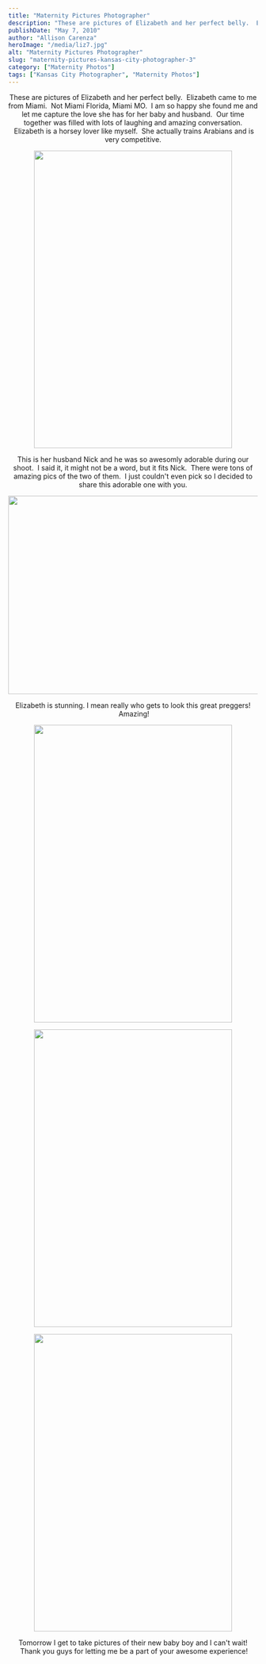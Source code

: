 ```yaml
---
title: "Maternity Pictures Photographer"
description: "These are pictures of Elizabeth and her perfect belly.  Elizabeth came to me from Miami.  Not Miami Florida, Miami MO."
publishDate: "May 7, 2010"
author: "Allison Carenza"
heroImage: "/media/liz7.jpg"
alt: "Maternity Pictures Photographer"
slug: "maternity-pictures-kansas-city-photographer-3"
category: ["Maternity Photos"]
tags: ["Kansas City Photographer", "Maternity Photos"]
---
```


<p style="text-align: center;">
<p style="text-align: center;">These are pictures of Elizabeth and her perfect belly.  Elizabeth came to me from Miami.  Not Miami Florida, Miami MO.  I am so happy she found me and let me capture the love she has for her baby and husband.  Our time together was filled with lots of laughing and amazing conversation.  Elizabeth is a horsey lover like myself.  She actually trains Arabians and is very competitive.</p>
<p style="text-align: center;"><a rel="attachment wp-att-735" href="http://www.allisoncarenza.com/archives/729/liz7"><img class="aligncenter size-full wp-image-735" title="liz7" src="/media/liz7.jpg" alt="" width="400" height="600" srcset="/media/liz7.jpg 400w, /media/liz7-200x300.jpg 200w" sizes="(max-width: 400px) 100vw, 400px" /></a></p>
<p style="text-align: center;">This is her husband Nick and he was so awesomly adorable during our shoot.  I said it, it might not be a word, but it fits Nick.  There were tons of amazing pics of the two of them.  I just couldn&apos;t even pick so I decided to share this adorable one with you.</p>
<p style="text-align: center;"><a rel="attachment wp-att-733" href="http://www.allisoncarenza.com/archives/729/liz4"><img class="aligncenter size-full wp-image-733" title="liz4" src="/media/liz4.jpg" alt="" width="600" height="400" srcset="/media/liz4.jpg 600w, /media/liz4-300x200.jpg 300w" sizes="(max-width: 600px) 100vw, 600px" /></a></p>
<p style="text-align: center;">
<p style="text-align: center;">Elizabeth is stunning. I mean really who gets to look this great preggers!  Amazing!</p>
<p style="text-align: center;"><a rel="attachment wp-att-732" href="http://www.allisoncarenza.com/archives/729/liz3"><img class="aligncenter size-full wp-image-732" title="liz3" src="/media/liz3.jpg" alt="" width="400" height="600" srcset="/media/liz3.jpg 400w, /media/liz3-200x300.jpg 200w" sizes="(max-width: 400px) 100vw, 400px" /></a></p>
<p style="text-align: center;">
<p style="text-align: center;"><a rel="attachment wp-att-734" href="http://www.allisoncarenza.com/archives/729/liz6"><img class="aligncenter size-full wp-image-734" title="liz6" src="/media/liz6.jpg" alt="" width="400" height="600" srcset="/media/liz6.jpg 400w, /media/liz6-200x300.jpg 200w" sizes="(max-width: 400px) 100vw, 400px" /></a></p>
<p style="text-align: center;">
<p style="text-align: center;"><a rel="attachment wp-att-736" href="http://www.allisoncarenza.com/archives/729/liz9"><img class="aligncenter size-full wp-image-736" title="liz9" src="/media/liz9.jpg" alt="" width="400" height="600" srcset="/media/liz9.jpg 400w, /media/liz9-200x300.jpg 200w" sizes="(max-width: 400px) 100vw, 400px" /></a></p>
<p style="text-align: center;">Tomorrow I get to take pictures of their new baby boy and I can&apos;t wait!  Thank you guys for letting me be a part of your awesome experience!</p>
<p style="text-align: center;">
